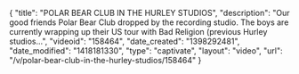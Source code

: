 {
    "title": "POLAR BEAR CLUB IN THE HURLEY STUDIOS",
    "description": "Our good friends Polar Bear Club dropped by the recording studio. The boys are currently wrapping up their US tour with Bad Religion (previous Hurley studios...",
    "videoid": "158464",
    "date_created": "1398292481",
    "date_modified": "1418181330",
    "type": "captivate",
    "layout": "video",
    "url": "\/v\/polar-bear-club-in-the-hurley-studios\/158464"
}
